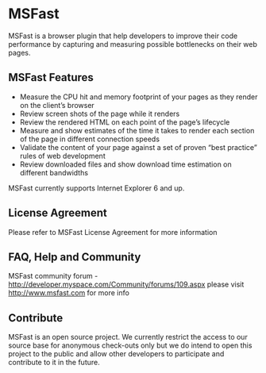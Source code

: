 # MSFast #

MSFast is a browser plugin that help developers to improve their code performance by capturing and measuring possible bottlenecks on their web pages.

## MSFast Features ##

  * Measure the CPU hit and memory footprint of your pages as they render on the client’s browser
  * Review screen shots of the page while it renders
  * Review the rendered HTML on each point of the page’s lifecycle
  * Measure and show estimates of the time it takes to render each section of the page in different connection speeds
  * Validate the content of your page against a set of proven “best practice” rules of web development
  * Review downloaded files and show download time estimation on different bandwidths

MSFast currently supports Internet Explorer 6 and up.

## License Agreement ##

Please refer to MSFast License Agreement for more information

## FAQ, Help and Community ##

MSFast community forum - http://developer.myspace.com/Community/forums/109.aspx
please visit http://www.msfast.com for more info


## Contribute ##

MSFast is an open source project. We currently restrict the access to our source base for anonymous check-outs only but we do intend to open this project to the public and allow other developers to participate and contribute to it in the future.